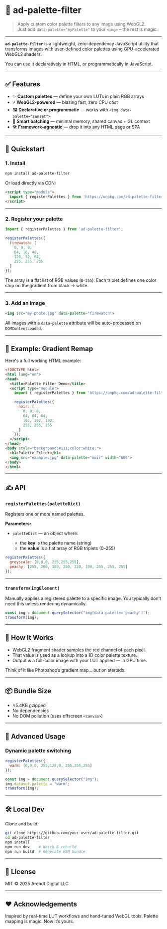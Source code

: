 # 🎨 ad-palette-filter

> Apply custom color palette filters to any image using WebGL2.  
> Just add `data-palette="myPalette"` to your `<img>` – the rest is magic.

---

**`ad-palette-filter`** is a lightweight, zero-dependency JavaScript utility that transforms images with user-defined color palettes using GPU-accelerated WebGL2 shaders.

You can use it declaratively in HTML, or programmatically in JavaScript.

---

## ✅ Features

- ✨ **Custom palettes** — define your own LUTs in plain RGB arrays
- ⚡ **WebGL2‑powered** — blazing fast, zero CPU cost
- 🖼️ **Declarative or programmatic** — works with `<img data-palette="sunset">`
- 🧠 **Smart batching** — minimal memory, shared canvas + GL context
- 🛠️ **Framework‑agnostic** — drop it into any HTML page or SPA

---

## 🚀 Quickstart

### 1. Install

```bash
npm install ad-palette-filter
````

Or load directly via CDN:

```html
<script type="module">
  import { registerPalettes } from 'https://unpkg.com/ad-palette-filter/dist/index.js';
</script>
```

---

### 2. Register your palette

```js
import { registerPalettes } from 'ad-palette-filter';

registerPalettes({
  firewatch: [
    0, 0, 0,
    64, 16, 48,
    128, 32, 64,
    255, 255, 255
  ]
});
```

The array is a flat list of RGB values (`0–255`). Each triplet defines one color stop on the gradient from black → white.

---

### 3. Add an image

```html
<img src="my-photo.jpg" data-palette="firewatch">
```

All images with a `data-palette` attribute will be auto-processed on `DOMContentLoaded`.

---

## 🧪 Example: Gradient Remap

Here's a full working HTML example:

```html
<!DOCTYPE html>
<html lang="en">
<head>
  <title>Palette Filter Demo</title>
  <script type="module">
    import { registerPalettes } from 'https://unpkg.com/ad-palette-filter/dist/index.js';

    registerPalettes({
      noir: [
        0, 0, 0,
        64, 64, 64,
        192, 192, 192,
        255, 255, 255
      ]
    });
  </script>
</head>
<body style="background:#111;color:white;">
  <h1>Palette Filter</h1>
  <img src="example.jpg" data-palette="noir" width="600">
</body>
</html>
```

---

## ✍️ API

### `registerPalettes(paletteDict)`

Registers one or more named palettes.

**Parameters:**

* `paletteDict` — an object where:

    * the **key** is the palette name (string)
    * the **value** is a flat array of RGB triplets (0–255)

```js
registerPalettes({
  greyscale: [0,0,0, 255,255,255],
  peachy: [255, 200, 180, 250, 220, 190, 255, 255, 255]
});
```

---

### `transform(imgElement)`

Manually applies a registered palette to a specific image. You typically don’t need this unless rendering dynamically.

```js
const img = document.querySelector("img[data-palette='peachy']");
transform(img);
```

---

## 🧠 How It Works

* WebGL2 fragment shader samples the red channel of each pixel.
* That value is used as a lookup into a 1D color palette texture.
* Output is a full-color image with your LUT applied — in GPU time.

Think of it like Photoshop’s gradient map… but on steroids.

---

## 📦 Bundle Size

* ≈5.4KB gzipped
* No dependencies
* No DOM pollution (uses offscreen `<canvas>`)

---

## 📁 Advanced Usage

### Dynamic palette switching

```js
registerPalettes({
  warm: [0,0,0, 255,128,0, 255,255,255]
});

const img = document.querySelector("img");
img.dataset.palette = "warm";
transform(img);
```

---

## 🛠️ Local Dev

Clone and build:

```bash
git clone https://github.com/your-user/ad-palette-filter.git
cd ad-palette-filter
npm install
npm run dev    # Watch & rebuild
npm run build  # Generate ESM bundle
```

---

## 📜 License

MIT © 2025 Arendt Digital LLC

---

## ❤️ Acknowledgements

Inspired by real-time LUT workflows and hand-tuned WebGL tools.
Palette mapping is magic. Now it’s yours.